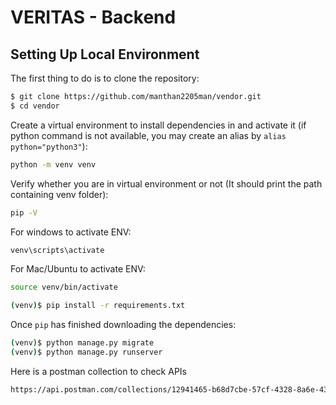 # VERITAS - Backend
## Setting Up Local Environment
The first thing to do is to clone the repository:
```sh
$ git clone https://github.com/manthan2205man/vendor.git
$ cd vendor
```
Create a virtual environment to install dependencies in and activate it (if python command is not available, you may create an alias by `alias python="python3"`):
```sh
python -m venv venv
```
Verify whether you are in virtual environment or not (It should print the path containing venv folder):
```sh
pip -V
```
For windows to activate ENV:
```sh
venv\scripts\activate
```
For Mac/Ubuntu to activate ENV:
```sh
source venv/bin/activate
```
```sh
(venv)$ pip install -r requirements.txt
```
Once `pip` has finished downloading the dependencies:
```sh
(venv)$ python manage.py migrate
(venv)$ python manage.py runserver
```
Here is a postman collection to check APIs
```sh
https://api.postman.com/collections/12941465-b68d7cbe-57cf-4328-8a6e-43d0a68b5718?access_key=PMAT-01HX9WV4J52ZAK49FDNHR80CK9
```